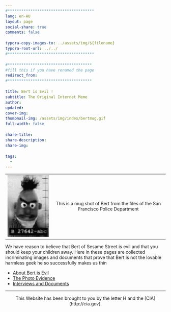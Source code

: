 ```yaml
---
#**************************************
lang: en-AU
layout: page
social-share: true
comments: false

typora-copy-images-to: ../assets/img/${filename}
typora-root-url: ../../
#**************************************

#*************************************
#fill this if you have renamed the page
redirect_from:
#*************************************

title: Bert is Evil !
subtitle: The Original Internet Meme
author: 
updated: 
cover-img: 
thumbnail-img: /assets/img/index/bertmug.gif
full-width: false

share-title: 
share-description: 
share-img: 

tags:
  -
---
```




|                                       |                                                              |
| :-----------------------------------: | :----------------------------------------------------------: |
| ![img](/assets/img/index/bertmug.gif) | This is a mug shot of Bert from the files of the San Francisco Police Department |

We have reason to believe that Bert of Sesame Street is evil and that you should keep your children away. Here in these pages are collected incriminating images and documents that prove that Bert is not the lovable harmless geek he so successfully makes us thin

*  [About Bert is Evil](about-bert-is-evil) 
*  [The Photo Evidence](the-photo-evidence) 
*  [Interviews and Documents](the-interviews-and-documents) 

---

<center>This Website has been brought to you by the letter H and the [CIA](http://cia.gov).</center>

